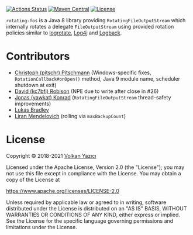 
[![Actions Status](https://github.com/vy/rotating-fos/workflows/build/badge.svg)](https://github.com/vy/rotating-fos/actions)
[![Maven Central](https://img.shields.io/maven-central/v/com.vlkan.rfos/rotating-fos.svg)](https://search.maven.org/#search%7Cga%7C1%7Cg%3A%22com.vlkan.rfos%22)
[![License](https://img.shields.io/github/license/vy/rotating-fos.svg)](https://www.apache.org/licenses/LICENSE-2.0.txt)

`rotating-fos` is a Java 8 library providing `RotatingFileOutputStream` which
internally rotates a delegate `FileOutputStream` using provided rotation
policies similar to [logrotate](https://github.com/logrotate/logrotate),
[Log4j](https://logging.apache.org/log4j/) and [Logback](https://logback.qos.ch/).





# Contributors

- [Christoph (pitschr) Pitschmann](https://github.com/pitschr) (Windows-specific
  fixes, `RotationCallback#onOpen()` method, Java 9 module name, scheduler
  shutdown at exit)
- [David (kc7bfi) Robison](https://github.com/kc7bfi) (NPE due to write after close in #26)
- [Jonas (yawkat) Konrad](https://yawk.at/) (`RotatingFileOutputStream`
  thread-safety improvements)
- [Lukas Bradley](https://github.com/lukasbradley/)
- [Liran Mendelovich](https://github.com/liran2000/) (rolling via `maxBackupCount`)

# License

Copyright &copy; 2018-2021 [Volkan Yazıcı](https://vlkan.com/)

Licensed under the Apache License, Version 2.0 (the "License");
you may not use this file except in compliance with the License.
You may obtain a copy of the License at

   https://www.apache.org/licenses/LICENSE-2.0

Unless required by applicable law or agreed to in writing, software
distributed under the License is distributed on an "AS IS" BASIS,
WITHOUT WARRANTIES OR CONDITIONS OF ANY KIND, either express or implied.
See the License for the specific language governing permissions and
limitations under the License.
